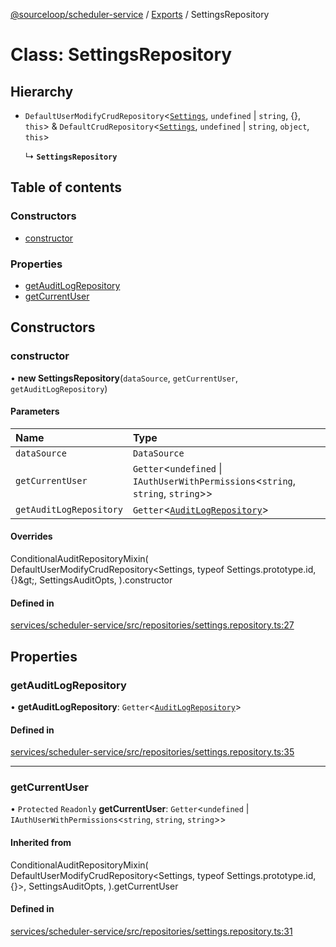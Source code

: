 [@sourceloop/scheduler-service](../README.md) / [Exports](../modules.md) / SettingsRepository

# Class: SettingsRepository

## Hierarchy

- `DefaultUserModifyCrudRepository`<[`Settings`](Settings.md), `undefined` \| `string`, {}, `this`\> & `DefaultCrudRepository`<[`Settings`](Settings.md), `undefined` \| `string`, `object`, `this`\>

  ↳ **`SettingsRepository`**

## Table of contents

### Constructors

- [constructor](SettingsRepository.md#constructor)

### Properties

- [getAuditLogRepository](SettingsRepository.md#getauditlogrepository)
- [getCurrentUser](SettingsRepository.md#getcurrentuser)

## Constructors

### constructor

• **new SettingsRepository**(`dataSource`, `getCurrentUser`, `getAuditLogRepository`)

#### Parameters

| Name | Type |
| :------ | :------ |
| `dataSource` | `DataSource` |
| `getCurrentUser` | `Getter`<`undefined` \| `IAuthUserWithPermissions`<`string`, `string`, `string`\>\> |
| `getAuditLogRepository` | `Getter`<[`AuditLogRepository`](AuditLogRepository.md)\> |

#### Overrides

ConditionalAuditRepositoryMixin(
  DefaultUserModifyCrudRepository&lt;Settings, typeof Settings.prototype.id, {}\&gt;,
  SettingsAuditOpts,
).constructor

#### Defined in

[services/scheduler-service/src/repositories/settings.repository.ts:27](https://github.com/sourcefuse/loopback4-microservice-catalog/blob/77bb890a2/services/scheduler-service/src/repositories/settings.repository.ts#L27)

## Properties

### getAuditLogRepository

• **getAuditLogRepository**: `Getter`<[`AuditLogRepository`](AuditLogRepository.md)\>

#### Defined in

[services/scheduler-service/src/repositories/settings.repository.ts:35](https://github.com/sourcefuse/loopback4-microservice-catalog/blob/77bb890a2/services/scheduler-service/src/repositories/settings.repository.ts#L35)

___

### getCurrentUser

• `Protected` `Readonly` **getCurrentUser**: `Getter`<`undefined` \| `IAuthUserWithPermissions`<`string`, `string`, `string`\>\>

#### Inherited from

ConditionalAuditRepositoryMixin(
  DefaultUserModifyCrudRepository<Settings, typeof Settings.prototype.id, {}\>,
  SettingsAuditOpts,
).getCurrentUser

#### Defined in

[services/scheduler-service/src/repositories/settings.repository.ts:31](https://github.com/sourcefuse/loopback4-microservice-catalog/blob/77bb890a2/services/scheduler-service/src/repositories/settings.repository.ts#L31)
